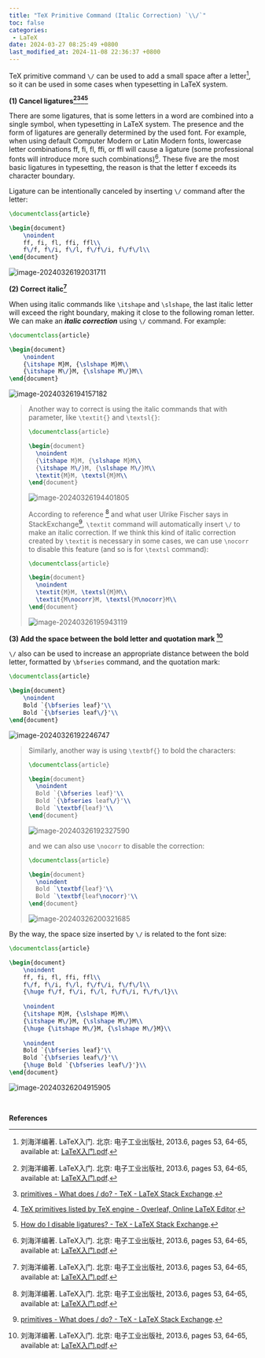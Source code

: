 ```yaml
---
title: "TeX Primitive Command (Italic Correction) `\\/`"
toc: false
categories:
 - LaTeX
date: 2024-03-27 08:25:49 +0800
last_modified_at: 2024-11-08 22:36:37 +0800
---
```


TeX primitive command `\/` can be used to add a small space after a letter[^1], so it can be used in some cases when typesetting in LaTeX system.

**(1) Cancel ligatures[^1][^2][^3][^4]**

There are some ligatures, that is some letters in a word are combined into a single symbol, when typesetting in LaTeX system. The presence and the form of ligatures are generally determined by the used font. For example, when using default Computer Modern or Latin Modern fonts, lowercase letter combinations $\text{ff}$, $\text{fi}$, $\text{fl}$, $\text{ffi}$, or $\text{ffl}$ will cause a ligature (some professional fonts will introduce more such combinations)[^1]. These five are the most basic ligatures in typesetting, the reason is that the letter $\text{f}$ exceeds its character boundary.

Ligature can be intentionally canceled by inserting `\/` command after the letter:

```latex
\documentclass{article}

\begin{document}
	\noindent
	ff, fi, fl, ffi, ffl\\
	f\/f, f\/i, f\/l, f\/f\/i, f\/f\/l\\
\end{document}
```

![image-20240326192031711](https://raw.githubusercontent.com/HelloWorld-1017/blog-images/main/imgs/202403261920848.png)

**(2) Correct italic[^1]**

When using italic commands like `\itshape` and `\slshape`, the last italic letter will exceed the right boundary, making it close to the following roman letter. We can make an ***italic correction*** using `\/` command. For example:

```latex
\documentclass{article}

\begin{document}
	\noindent
	{\itshape M}M, {\slshape M}M\\
	{\itshape M\/}M, {\slshape M\/}M\\
\end{document}
```

![image-20240326194157182](https://raw.githubusercontent.com/HelloWorld-1017/blog-images/main/imgs/202403261942273.png)

> Another way to correct is using the italic commands that with parameter, like `\textit{}` and `\textsl{}`: 
>
> ```latex
> \documentclass{article}
> 
> \begin{document}
> 	\noindent
> 	{\itshape M}M, {\slshape M}M\\
> 	{\itshape M\/}M, {\slshape M\/}M\\
> 	\textit{M}M, \textsl{M}M\\
> \end{document}
> ```
>
> ![image-20240326194401805](https://raw.githubusercontent.com/HelloWorld-1017/blog-images/main/imgs/202403261944875.png)
>
> According to reference [^1] and what user Ulrike Fischer says in StackExchange[^2], `\textit` command will automatically insert `\/` to make an italic correction. If we think this kind of italic correction created by `\textit` is necessary in some cases, we can use `\nocorr` to disable this feature (and so is for `\textsl` command):
>
> ```latex
> \documentclass{article}
> 
> \begin{document}
> 	\noindent
> 	\textit{M}M, \textsl{M}M\\
> 	\textit{M\nocorr}M, \textsl{M\nocorr}M\\
> \end{document}
> ```
>
> ![image-20240326195943119](https://raw.githubusercontent.com/HelloWorld-1017/blog-images/main/imgs/202403261959216.png)

**(3) Add the space between the bold letter and quotation mark [^1]**

`\/` also can be used to increase an appropriate distance between the bold letter, formatted by `\bfseries` command, and the quotation mark:

```latex
\documentclass{article}

\begin{document}
	\noindent
	Bold `{\bfseries leaf}'\\
	Bold `{\bfseries leaf\/}'\\
\end{document}
```

![image-20240326192246747](https://raw.githubusercontent.com/HelloWorld-1017/blog-images/main/imgs/202403261922809.png)

> Similarly, another way is using `\textbf{}` to bold the characters:
>
> ```latex
> \documentclass{article}
> 
> \begin{document}
> 	\noindent 
> 	Bold `{\bfseries leaf}'\\
> 	Bold `{\bfseries leaf\/}'\\
> 	Bold `\textbf{leaf}'\\
> \end{document}
> ```
>
> ![image-20240326192327590](https://raw.githubusercontent.com/HelloWorld-1017/blog-images/main/imgs/202403261923666.png)
>
> and we can also use `\nocorr` to disable the correction:
>
> ```latex
> \documentclass{article}
> 
> \begin{document}
> 	\noindent 
> 	Bold `\textbf{leaf}'\\
> 	Bold `\textbf{leaf\nocorr}'\\
> \end{document}
> ```
>
> ![image-20240326200321685](https://raw.githubusercontent.com/HelloWorld-1017/blog-images/main/imgs/202403262003790.png)

By the way, the space size inserted by `\/` is related to the font size:

```latex
\documentclass{article}

\begin{document}
	\noindent
	ff, fi, fl, ffi, ffl\\
	f\/f, f\/i, f\/l, f\/f\/i, f\/f\/l\\
	{\huge f\/f, f\/i, f\/l, f\/f\/i, f\/f\/l}\\
	
	\noindent
	{\itshape M}M, {\slshape M}M\\
	{\itshape M\/}M, {\slshape M\/}M\\
	{\huge {\itshape M\/}M, {\slshape M\/}M}\\
	
	\noindent
	Bold `{\bfseries leaf}'\\
	Bold `{\bfseries leaf\/}'\\
	{\huge Bold `{\bfseries leaf\/}'}\\
\end{document}
```

![image-20240326204915905](https://raw.githubusercontent.com/HelloWorld-1017/blog-images/main/imgs/202403262049031.png)

<br>

**References**

[^1]: 刘海洋编著. LaTeX入门. 北京: 电子工业出版社, 2013.6, pages 53, 64-65, available at: [LaTeX入门.pdf](https://yun.weicheng.men/Book/LaTeX%E5%85%A5%E9%97%A8.pdf).

[^2]: [primitives - What does \/ do? - TeX - LaTeX Stack Exchange](https://tex.stackexchange.com/questions/231093/what-does-do).
[^3]: [TeX primitives listed by TeX engine - Overleaf, Online LaTeX Editor](https://www.overleaf.com/learn/latex/TeX_primitives_listed_by_TeX_engine).
[^4]: [How do I disable ligatures? - TeX - LaTeX Stack Exchange](https://tex.stackexchange.com/questions/439651/how-do-i-disable-ligatures).



